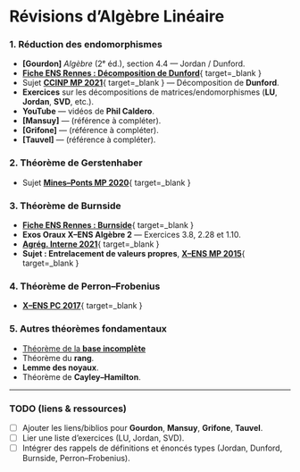 # Révisions d’Algèbre Linéaire

### 1. Réduction des endomorphismes
- **[Gourdon]** *Algèbre* (2ᵉ éd.), section 4.4 — Jordan / Dunford.
- [**Fiche ENS Rennes : Décomposition de Dunford**](../assets/pdfs/decomp_dunford.pdf){ target=_blank }
- Sujet [**CCINP MP 2021**](../assets/pdfs/CCINP_2021_MP_Maths_2_e.pdf){ target=_blank } — Décomposition de **Dunford**.
- **Exercices** sur les décompositions de matrices/endomorphismes (**LU**, **Jordan**, **SVD**, etc.).
- **YouTube** — vidéos de **Phil Caldero**.
- **[Mansuy]** — (référence à compléter).
- **[Grifone]** — (référence à compléter).
- **[Tauvel]** — (référence à compléter).

### 2. Théorème de Gerstenhaber
- Sujet [**Mines–Ponts MP 2020**](../assets/pdfs/Mines-Ponts_2020_MP_Maths_1_e.pdf){ target=_blank }

### 3. Théorème de Burnside
- [**Fiche ENS Rennes : Burnside**](../assets/pdfs/burnside.pdf){ target=_blank }
- **Exos Oraux X–ENS Algèbre 2** — Exercices 3.8, 2.28 et 1.10.
- [**Agrég. Interne 2021**](../assets/pdfs/Agreg-Interne_2021_Maths_ep1.pdf){ target=_blank }
- **Sujet : Entrelacement de valeurs propres**, [**X–ENS MP 2015**](../assets/pdfs/X-ENS_2015_Maths_A.pdf){ target=_blank }

### 4. Théorème de Perron–Frobenius
- [**X–ENS PC 2017**](../assets/pdfs/X-ENS_2017_PC_Maths_e.pdf){ target=_blank }

### 5. Autres théorèmes fondamentaux
- [Théorème de la **base incomplète**](algebre/base-incomplete.md)
- Théorème du **rang**.
- **Lemme des noyaux**.
- Théorème de **Cayley–Hamilton**.

---

### TODO (liens & ressources)
- [ ] Ajouter les liens/biblios pour **Gourdon**, **Mansuy**, **Grifone**, **Tauvel**.
- [ ] Lier une liste d’exercices (LU, Jordan, SVD).
- [ ] Intégrer des rappels de définitions et énoncés types (Jordan, Dunford, Burnside, Perron–Frobenius).
